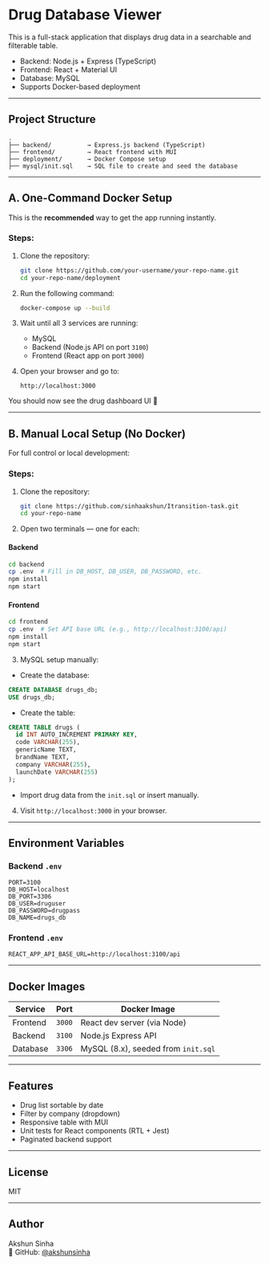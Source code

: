 
# Drug Database Viewer

This is a full-stack application that displays drug data in a searchable and filterable table.

- Backend: Node.js + Express (TypeScript)
- Frontend: React + Material UI
- Database: MySQL
- Supports Docker-based deployment

---

## Project Structure

```
.
├── backend/          → Express.js backend (TypeScript)
├── frontend/         → React frontend with MUI
├── deployment/       → Docker Compose setup
├── mysql/init.sql    → SQL file to create and seed the database
```

---

##  A. One-Command Docker Setup

This is the **recommended** way to get the app running instantly.

### Steps:

1. Clone the repository:
   ```bash
   git clone https://github.com/your-username/your-repo-name.git
   cd your-repo-name/deployment
   ```

2. Run the following command:
   ```bash
   docker-compose up --build
   ```

3. Wait until all 3 services are running:
   - MySQL
   - Backend (Node.js API on port `3100`)
   - Frontend (React app on port `3000`)

4. Open your browser and go to:
   ```
   http://localhost:3000
   ```

You should now see the drug dashboard UI 🎉

---

##  B. Manual Local Setup (No Docker)

For full control or local development:

### Steps:

1. Clone the repository:
   ```bash
   git clone https://github.com/sinhaakshun/Itransition-task.git
   cd your-repo-name
   ```

2. Open two terminals — one for each:

#### Backend

```bash
cd backend
cp .env  # Fill in DB_HOST, DB_USER, DB_PASSWORD, etc.
npm install
npm start
```

#### Frontend

```bash
cd frontend
cp .env  # Set API base URL (e.g., http://localhost:3100/api)
npm install
npm start
```

3. MySQL setup manually:

- Create the database:

```sql
CREATE DATABASE drugs_db;
USE drugs_db;
```

- Create the table:

```sql
CREATE TABLE drugs (
  id INT AUTO_INCREMENT PRIMARY KEY,
  code VARCHAR(255),
  genericName TEXT,
  brandName TEXT,
  company VARCHAR(255),
  launchDate VARCHAR(255)
);
```

- Import drug data from the `init.sql` or insert manually.

4. Visit `http://localhost:3000` in your browser.

---

## Environment Variables

### Backend `.env`

```env
PORT=3100
DB_HOST=localhost
DB_PORT=3306
DB_USER=druguser
DB_PASSWORD=drugpass
DB_NAME=drugs_db
```

### Frontend `.env`

```env
REACT_APP_API_BASE_URL=http://localhost:3100/api
```

---

##  Docker Images

| Service   | Port    | Docker Image                        |
|-----------|---------|-------------------------------------|
| Frontend  | `3000`  | React dev server (via Node)         |
| Backend   | `3100`  | Node.js Express API                 |
| Database  | `3306`  | MySQL (8.x), seeded from `init.sql` |

---

## Features

- Drug list sortable by date
- Filter by company (dropdown)
- Responsive table with MUI
- Unit tests for React components (RTL + Jest)
- Paginated backend support

---

## License

MIT

---

## Author

Akshun Sinha  
🐙 GitHub: [@akshunsinha](https://github.com/akshunsinha)
